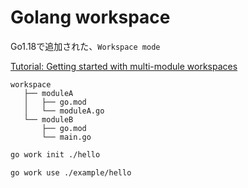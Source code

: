 # Golang workspace

Go1.18で追加された、`Workspace mode`

[Tutorial: Getting started with multi-module workspaces](https://go.dev/doc/tutorial/workspaces)


```
workspace
   ├── moduleA
   │   ├── go.mod
   │   └── moduleA.go
   └── moduleB
       ├── go.mod
       └── main.go
```

```sh
go work init ./hello

go work use ./example/hello
```